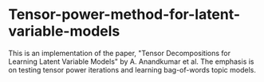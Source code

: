 # Tensor-power-method-for-latent-variable-models
This is an implementation of the paper, "Tensor Decompositions for Learning Latent Variable Models" by A. Anandkumar et al. The emphasis is on testing tensor power iterations and learning bag-of-words topic models.
